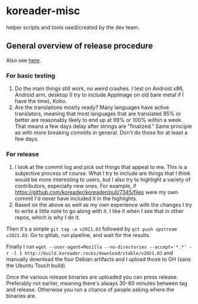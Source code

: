 # koreader-misc
helper scripts and tools used/created by the dev team.

## General overview of release procedure

Also see [here](https://gitter.im/koreader/koreader?at=6060cd74a7dfe1372e03af44).

### For basic testing

1. Do the main things still work, no weird crashes. I test on Android x86, Android arm, desktop (I try to include AppImage on old bare metal if I have the time), Kobo.
2. Are the translations mostly ready? Many languages have active translators, meaning that most languages that are translated 95% or better are reasonably likely to end up at 99% or 100% within a week. That means a few days delay after strings are "finalized." Same principle as with more breaking commits in general. Don't do those for at least a few days.

### For release

1. I look at the commit log and pick out things that appeal to me. This is a subjective process of course. What I try to include are things that I think would be more interesting to users, but I also try to highlight a variety of contributors, especially new ones. For example, if https://github.com/koreader/koreader/pull/7345/files were my own commit I'd never have included it in the highlights.
2. Based on the above as well as my own experience with the changes I try to write a little note to go along with it. I like it when I see that in other repos, which is why I do it.

Then it's a simple `git tag -a v2021.03` followed by `git push upstream v2021.03`. Go to gitlab, run pipeline, and wait for the results.

Finally I run `wget --user-agent=Mozilla --no-directories --accept='*.*' -r -l 1 http://build.koreader.rocks/download/stable/v2021.03` and manually download the four Debian artifacts and I upload those to GH (sans the Ubuntu Touch build).

Once the various release binaries are uploaded you can press release. Preferably not earlier, meaning there's always 30-60 minutes between tag and release. Otherwise you run a chance of people asking where the binaries are.
